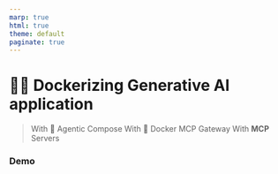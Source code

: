 ```yaml
---
marp: true
html: true
theme: default
paginate: true
---
```

<style>
.dodgerblue {
  color: dodgerblue;
}
.indianred {
  color: indianred;
}
</style>
# 🐳🤖 Dockerizing Generative AI application 
> With 🐙 Agentic Compose
> With 📡 Docker MCP Gateway
> With **MCP** Servers

### **Demo**